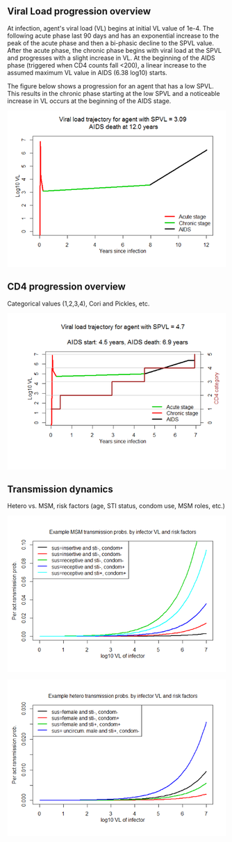 ## Viral Load progression overview
At infection, agent's viral load (VL) begins at initial VL value of 1e-4. The following acute phase last 90 days and has an exponential increase to the peak of the acute phase and then a bi-phasic decline to the SPVL value. After the acute phase, the chronic phase begins with viral load at the SPVL and progresses with a slight increase in VL. At the beginning of the AIDS phase (triggered when CD4 counts fall &lt;200), a linear increase to the assumed maximum VL value in AIDS (6.38 log10) starts.

The figure below shows a progression for an agent that has a low SPVL. This results in the chronic phase starting at the low SPVL and a noticeable increase in VL occurs at the beginning of the AIDS stage. 

![](./img/vlfig1b.png)

## CD4 progression overview
Categorical values (1,2,3,4), Cori and Pickles, etc.

![](./img/cd41b.png)

## Transmission dynamics
Hetero vs. MSM, risk factors (age, STI status, condom use, MSM roles, etc.)

![](./img/trans1.png)

![](./img/trans2.png)


